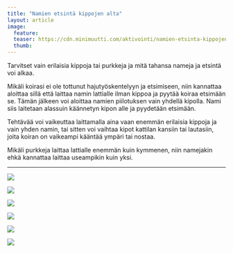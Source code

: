 ```yaml
---
title: "Namien etsintä kippojen alta"
layout: article
image:
  feature:
  teaser: https://cdn.minimuutti.com/aktivointi/namien-etsinta-kippojen-alta/DSC42562-245px.jpg
  thumb:
---
```


Tarvitset vain erilaisia kippoja tai purkkeja ja mitä tahansa nameja ja etsintä voi alkaa.

Mikäli koirasi ei ole tottunut hajutyöskentelyyn ja etsimiseen, niin kannattaa aloittaa sillä että laittaa namin lattialle ilman kippoa ja pyytää koiraa etsimään se. Tämän jälkeen voi aloittaa namien piilotuksen vain yhdellä kipolla. Nami siis laitetaan alassuin käännetyn kipon alle ja pyydetään etsimään.

Tehtävää voi vaikeuttaa laittamalla aina vaan enemmän erilaisia kippoja ja vain yhden namin, tai sitten voi vaihtaa kipot kattilan kansiin tai lautasiin, joita koiran on vaikeampi kääntää ympäri tai nostaa.

Mikäli purkkeja laittaa lattialle enemmän kuin kymmenen, niin namejakin ehkä kannattaa laittaa useampikin kuin yksi.

---

![](https://cdn.minimuutti.com/aktivointi/namien-etsinta-kippojen-alta/DSC30657_2-800px.jpg)

![](https://cdn.minimuutti.com/aktivointi/namien-etsinta-kippojen-alta/DSC30665_2-800px.jpg)

![](https://cdn.minimuutti.com/aktivointi/namien-etsinta-kippojen-alta/DSC30666_2-800px.jpg)

![](https://cdn.minimuutti.com/aktivointi/namien-etsinta-kippojen-alta/DSC42557-800px.jpg)

![](https://cdn.minimuutti.com/aktivointi/namien-etsinta-kippojen-alta/DSC42562-800px.jpg)

![](https://cdn.minimuutti.com/aktivointi/namien-etsinta-kippojen-alta/DSC42614-800px.jpg)
